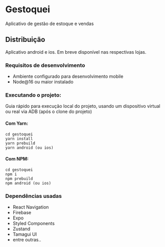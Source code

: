# Gestoquei

Aplicativo de gestão de estoque e vendas

## Distribuição

Aplicativo android e ios. Em breve disponível nas respectivas lojas.

### Requisitos de desenvolvimento

* Ambiente configurado para desenvolvimento mobile 
* Node@16 ou maior instalado

### Executando o projeto:

Guia rápido para execução local do projeto, usando um dispositivo virtual ou real via ADB (após o clone do projeto)

#### Com Yarn:
```
cd gestoquei
yarn install
yarn prebuild
yarn android (ou ios)
```

#### Com NPM:
```
cd gestoquei
npm i
npm prebuild
npm android (ou ios)
```

### Dependências usadas

* React Navigation
* Firebase
* Expo
* Styled Components
* Zustand
* Tamagui UI
* entre outras..
